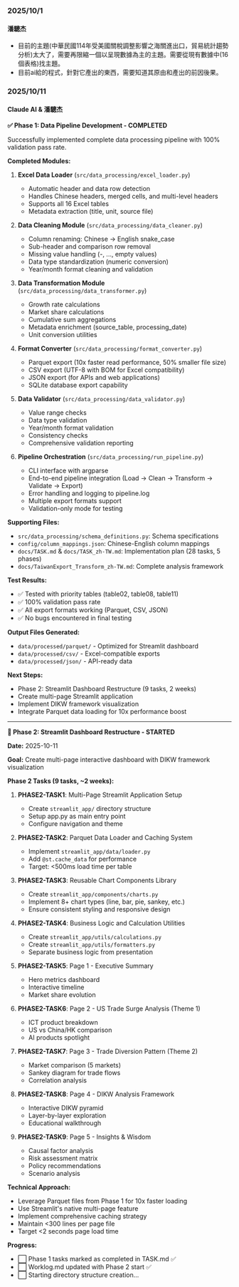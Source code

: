 ### 2025/10/1

#### 潘驄杰

- 目前的主題(中華民國114年受美國關稅調整影響之海關進出口，貿易統計趨勢分析)太大了，需要再限縮一個以呈現數據為主的主題。需要從現有數據中(16個表格)找主題。
- 目前ai給的程式，針對它產出的東西，需要知道其原由和產出的前因後果。

### 2025/10/11

#### Claude AI & 潘驄杰

**✅ Phase 1: Data Pipeline Development - COMPLETED**

Successfully implemented complete data processing pipeline with 100% validation pass rate.

**Completed Modules:**

1. **Excel Data Loader** (`src/data_processing/excel_loader.py`)
   - Automatic header and data row detection
   - Handles Chinese headers, merged cells, and multi-level headers
   - Supports all 16 Excel tables
   - Metadata extraction (title, unit, source file)

2. **Data Cleaning Module** (`src/data_processing/data_cleaner.py`)
   - Column renaming: Chinese → English snake_case
   - Sub-header and comparison row removal
   - Missing value handling (-, ..., empty values)
   - Data type standardization (numeric conversion)
   - Year/month format cleaning and validation

3. **Data Transformation Module** (`src/data_processing/data_transformer.py`)
   - Growth rate calculations
   - Market share calculations
   - Cumulative sum aggregations
   - Metadata enrichment (source_table, processing_date)
   - Unit conversion utilities

4. **Format Converter** (`src/data_processing/format_converter.py`)
   - Parquet export (10x faster read performance, 50% smaller file size)
   - CSV export (UTF-8 with BOM for Excel compatibility)
   - JSON export (for APIs and web applications)
   - SQLite database export capability

5. **Data Validator** (`src/data_processing/data_validator.py`)
   - Value range checks
   - Data type validation
   - Year/month format validation
   - Consistency checks
   - Comprehensive validation reporting

6. **Pipeline Orchestration** (`src/data_processing/run_pipeline.py`)
   - CLI interface with argparse
   - End-to-end pipeline integration (Load → Clean → Transform → Validate → Export)
   - Error handling and logging to pipeline.log
   - Multiple export formats support
   - Validation-only mode for testing

**Supporting Files:**
- `src/data_processing/schema_definitions.py`: Schema specifications
- `config/column_mappings.json`: Chinese-English column mappings
- `docs/TASK.md` & `docs/TASK_zh-TW.md`: Implementation plan (28 tasks, 5 phases)
- `docs/TaiwanExport_Transform_zh-TW.md`: Complete analysis framework

**Test Results:**
- ✅ Tested with priority tables (table02, table08, table11)
- ✅ 100% validation pass rate
- ✅ All export formats working (Parquet, CSV, JSON)
- ✅ No bugs encountered in final testing

**Output Files Generated:**
- `data/processed/parquet/` - Optimized for Streamlit dashboard
- `data/processed/csv/` - Excel-compatible exports
- `data/processed/json/` - API-ready data

**Next Steps:**
- Phase 2: Streamlit Dashboard Restructure (9 tasks, 2 weeks)
- Create multi-page Streamlit application
- Implement DIKW framework visualization
- Integrate Parquet data loading for 10x performance boost

---

**🚀 Phase 2: Streamlit Dashboard Restructure - STARTED**

**Date:** 2025-10-11

**Goal:** Create multi-page interactive dashboard with DIKW framework visualization

**Phase 2 Tasks (9 tasks, ~2 weeks):**

1. **PHASE2-TASK1**: Multi-Page Streamlit Application Setup
   - Create `streamlit_app/` directory structure
   - Setup app.py as main entry point
   - Configure navigation and theme

2. **PHASE2-TASK2**: Parquet Data Loader and Caching System
   - Implement `streamlit_app/data/loader.py`
   - Add `@st.cache_data` for performance
   - Target: <500ms load time per table

3. **PHASE2-TASK3**: Reusable Chart Components Library
   - Create `streamlit_app/components/charts.py`
   - Implement 8+ chart types (line, bar, pie, sankey, etc.)
   - Ensure consistent styling and responsive design

4. **PHASE2-TASK4**: Business Logic and Calculation Utilities
   - Create `streamlit_app/utils/calculations.py`
   - Create `streamlit_app/utils/formatters.py`
   - Separate business logic from presentation

5. **PHASE2-TASK5**: Page 1 - Executive Summary
   - Hero metrics dashboard
   - Interactive timeline
   - Market share evolution

6. **PHASE2-TASK6**: Page 2 - US Trade Surge Analysis (Theme 1)
   - ICT product breakdown
   - US vs China/HK comparison
   - AI products spotlight

7. **PHASE2-TASK7**: Page 3 - Trade Diversion Pattern (Theme 2)
   - Market comparison (5 markets)
   - Sankey diagram for trade flows
   - Correlation analysis

8. **PHASE2-TASK8**: Page 4 - DIKW Analysis Framework
   - Interactive DIKW pyramid
   - Layer-by-layer exploration
   - Educational walkthrough

9. **PHASE2-TASK9**: Page 5 - Insights & Wisdom
   - Causal factor analysis
   - Risk assessment matrix
   - Policy recommendations
   - Scenario analysis

**Technical Approach:**
- Leverage Parquet files from Phase 1 for 10x faster loading
- Use Streamlit's native multi-page feature
- Implement comprehensive caching strategy
- Maintain <300 lines per page file
- Target <2 seconds page load time

**Progress:**
- ⬜ Phase 1 tasks marked as completed in TASK.md ✅
- ⬜ Worklog.md updated with Phase 2 start ✅
- ⬜ Starting directory structure creation...